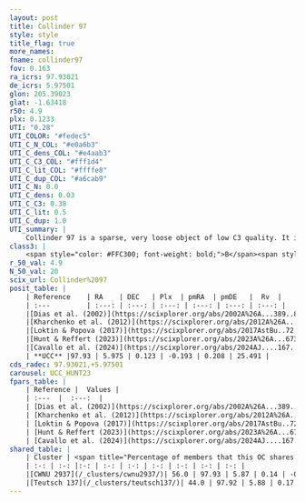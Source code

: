 ```yaml
---
layout: post
title: Collinder 97
style: style
title_flag: true
more_names: 
fname: collinder97
fov: 0.163
ra_icrs: 97.93021
de_icrs: 5.97501
glon: 205.39023
glat: -1.63418
r50: 4.9
plx: 0.1233
UTI: "0.28"
UTI_COLOR: "#fedec5"
UTI_C_N_COL: "#e0a6b3"
UTI_C_dens_COL: "#e4aab3"
UTI_C_C3_COL: "#fff1d4"
UTI_C_lit_COL: "#ffffe8"
UTI_C_dup_COL: "#a6cab9"
UTI_C_N: 0.0
UTI_C_dens: 0.03
UTI_C_C3: 0.38
UTI_C_lit: 0.5
UTI_C_dup: 1.0
UTI_summary: |
    Collinder 97 is a sparse, very loose object of low C3 quality. It is moderately studied in the literature. This object shares a significant percentage of members with 2 later reported entries.<br><br><span style="color: #99180f; font-weight: bold;">Warning: </span>contains less than 25 stars with <i>P>0.5</i> estimated.
class3: |
    <span style="color: #FFC300; font-weight: bold;">B</span><span style="color: red; font-weight: bold;">C</span>
r_50_val: 4.9
N_50_val: 20
scix_url: Collinder%2097
posit_table: |
    | Reference    | RA    | DEC   | Plx  | pmRA  | pmDE   |  Rv  |
    | :---         | :---: | :---: | :---: | :---: | :---: | :---: |
    |[Dias et al. (2002)](https://scixplorer.org/abs/2002A%26A...389..871D) | 97.825 | 5.917 | -- | -1.62 | -1.32 | -14.7 |
    |[Kharchenko et al. (2012)](https://scixplorer.org/abs/2012A%26A...543A.156K) | 97.92 | 5.975 | -- | -0.92 | -2.18 | -- |
    |[Loktin & Popova (2017)](https://scixplorer.org/abs/2017AstBu..72..257L) | 97.83 | 5.975 | -- | -0.235 | -1.088 | 17.9 |
    |[Hunt & Reffert (2023)](https://scixplorer.org/abs/2023A%26A...673A.114H) | 97.92 | 5.884 | 0.136 | -0.181 | 0.184 | -- |
    |[Cavallo et al. (2024)](https://scixplorer.org/abs/2024AJ....167...12C) | 97.937 | 5.943 | 0.133 | -- | -- | -- |
    | **UCC** |97.93 | 5.975 | 0.123 | -0.193 | 0.208 | 25.491 | 
cds_radec: 97.93021,+5.97501
carousel: UCC_HUNT23
fpars_table: |
    | Reference |  Values |
    | :---  |  :---:  |
    | [Dias et al. (2002)](https://scixplorer.org/abs/2002A%26A...389..871D) | `E(B-V)=0.0, Dist=630.0, Age=8.0` |
    | [Kharchenko et al. (2012)](https://scixplorer.org/abs/2012A%26A...543A.156K) | `e_bv=0.312, distance=1259, log_age=8.4` |
    | [Loktin & Popova (2017)](https://scixplorer.org/abs/2017AstBu..72..257L) | `E(B-V)=0.175, Dmod=10.429, logt=7.57` |
    | [Hunt & Reffert (2023)](https://scixplorer.org/abs/2023A%26A...673A.114H) | `AV50=2.247, diffAV50=2.154, MOD50=13.615, logAge50=8.365` |
    | [Cavallo et al. (2024)](https://scixplorer.org/abs/2024AJ....167...12C) | `AV50=2.27, dMod50=13.29, logAge50=8.14, [Fe/H]50=0.12` |
shared_table: |
    | Cluster | <span title="Percentage of members that this OC shares with the ones listed">%</span>   | RA   | DEC   | Plx   | pmRA  | pmDE  | Rv | UTI |
    | :-: | :-: |:-: | :-: | :-: | :-: | :-: | :-: | :-: |
    |[CWNU 2937](/_clusters/cwnu2937/)| 56.0 | 97.93 | 5.87 | 0.14 | -0.18 | 0.21 | 25.0 |0.06 |
    |[Teutsch 137](/_clusters/teutsch137/)| 44.0 | 97.92 | 5.88 | 0.17 | -0.33 | 0.27 | 30.37 |0.23 |
---
```

